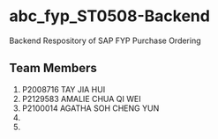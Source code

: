 # abc_fyp_ST0508-Backend
Backend Respository of SAP FYP Purchase Ordering

## Team Members
1. P2008716 TAY JIA HUI
2. P2129583 AMALIE CHUA QI WEI
3. P2100014 AGATHA SOH CHENG YUN
4. 
5. 
